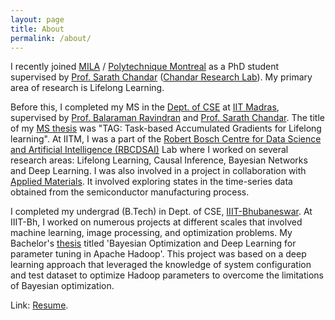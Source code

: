 ```yaml
---
layout: page
title: About
permalink: /about/
---
```

I recently joined  [MILA](https://mila.quebec/en/) / [Polytechnique Montreal](https://www.polymtl.ca) as a PhD student supervised by [Prof. Sarath Chandar](http://sarathchandar.in) ([Chandar Research Lab](https://chandar-lab.github.io)). My primary area of research is Lifelong Learning. 

Before this, I completed my MS in the [Dept. of CSE](https://www.cse.iitm.ac.in) at [IIT Madras](https://www.iitm.ac.in), supervised by [Prof. Balaraman Ravindran](http://www.cse.iitm.ac.in/~ravi/) and [Prof. Sarath Chandar](http://sarathchandar.in). The title of my [MS thesis](https://drive.google.com/file/d/11AZHJuRANZovxQ5Ny9SDLKoClnW2K5hQ/view?usp=sharing) was "TAG: Task-based Accumulated Gradients for Lifelong learning". At IITM, I was a part of the [Robert Bosch Centre for Data Science and Artificial Intelligence (RBCDSAI)](https://rbcdsai.iitm.ac.in) Lab where I worked on several research areas: Lifelong Learning, Causal Inference, Bayesian Networks and Deep Learning. I was also involved in a project in collaboration with [Applied Materials](https://www.appliedmaterials.com). It involved exploring states in the time-series data obtained from the semiconductor manufacturing process. 

I completed my undergrad (B.Tech) in Dept. of CSE, [IIIT-Bhubaneswar](https://www.iiit-bh.ac.in). At IIIT-Bh, I worked on numerous projects at different scales that involved machine learning, image processing, and optimization problems. My Bachelor's [thesis](https://drive.google.com/file/d/1gyUPFzFd9H0oP6abI5eJ-d-YEd4vpUZK/view?usp=sharing) titled 'Bayesian Optimization and Deep Learning for parameter tuning in Apache Hadoop'. This project was based on a deep learning approach that leveraged the knowledge of system configuration and test dataset to optimize Hadoop parameters to overcome the limitations of Bayesian optimization. 


Link: [Resume](https://drive.google.com/file/d/1ACn7-bC97EFCd11ERkVJ5p2Eiiu9yLjE/view?usp=sharing).
